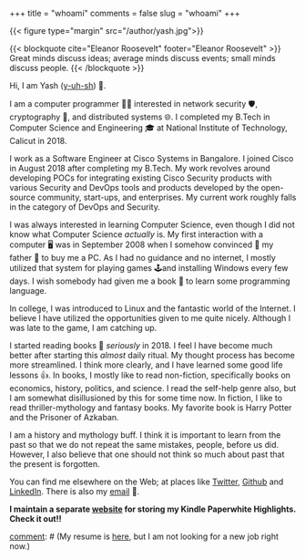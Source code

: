 +++
title = "whoami"
comments = false
slug = "whoami"
+++


{{< figure type="margin" src="/author/yash.jpg">}}

{{< blockquote cite="Eleanor Roosevelt" footer="Eleanor Roosevelt" >}}
  Great minds discuss ideas; average minds discuss events; small minds discuss people.
{{< /blockquote >}}

Hi, I am Yash ([y-uh-sh](https://www.youtube.com/watch?v=mzJVVcVVbA4)) 🙏.

I am a computer programmer 👨‍💻 interested in network security 🛡, cryptography 🔐, and distributed systems 🌐. I completed my B.Tech in Computer Science and Engineering 🎓 at National Institute of Technology, Calicut in 2018.

I work as a Software Engineer at Cisco Systems in Bangalore. I joined Cisco in August 2018 after completing my B.Tech. My work revolves around developing POCs for integrating existing Cisco Security products with various Security and DevOps tools and products developed by the open-source community, start-ups, and enterprises. My current work roughly falls in the category of DevOps and Security.

I was always interested in learning Computer Science, even though I did not know what Computer Science *actually* is. My first interaction with a computer 🖥️ was in September 2008 when I somehow convinced 🙏 my father 👨 to buy me a PC. As I had no guidance and no internet, I mostly utilized that system for playing games 🕹and installing Windows every few days. I wish somebody had given me a book 📖 to learn some programming language.

In college, I was introduced to Linux and the fantastic world of the Internet. I believe I have utilized the opportunities given to me quite nicely. Although I was late to the game, I am catching up.

I started reading books 📖 *seriously* in 2018. I feel I have become much better after starting this *almost* daily ritual. My thought process has become more streamlined. I think more clearly, and I have learned some good life lessons 👍. In books, I mostly like to read non-fiction, specifically books on economics, history, politics, and science. I read the self-help genre also, but I am somewhat disillusioned by this for some time now. In fiction, I like to read thriller-mythology and fantasy books. My favorite book is Harry Potter and the Prisoner of Azkaban.

I am a history and mythology buff. I think it is important to learn from the past so that we do not repeat the same mistakes, people, before us did. However, I also believe that one should not think so much about past that the present is forgotten.

You can find me elsewhere on the Web; at places like [Twitter](https://twitter.com/yash__here), [Github](https://github.com/yashhere) and [LinkedIn](https://www.linkedin.com/in/theyashagarwal). There is also my [email](mailto:yashagarwaljpr+blog@gmail.com) 📩.


**I maintain a separate [website](https://highlights.yashagarwal.in/) for storing my Kindle Paperwhite Highlights. Check it out!!**


[comment]: # (My resume is [here](/pdf/resume.pdf), but I am not looking for a new job right now.)

[comment]: # (LEARNING
              Before I realized that I have so little time to do things I wanted to do, I was used to learning everything new and interesting to me, which is a LOT. This is not the only problem caused by my insatiable curiosity, to make my life easier, I’ve learned to put down stuff, things I don’t need the most. I’m still not quite sure if that’s the right thing to do.)